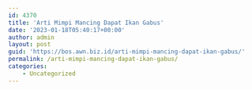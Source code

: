```yaml
---
id: 4370
title: 'Arti Mimpi Mancing Dapat Ikan Gabus'
date: '2023-01-18T05:40:17+00:00'
author: admin
layout: post
guid: 'https://bos.awn.biz.id/arti-mimpi-mancing-dapat-ikan-gabus/'
permalink: /arti-mimpi-mancing-dapat-ikan-gabus/
categories:
    - Uncategorized
---
```


